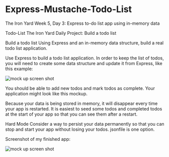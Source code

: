 # Express-Mustache-Todo-List
The Iron Yard Week 5, Day 3: Express to-do list app using in-memory data

Todo-List
The Iron Yard Daily Project: Build a todo list

Build a todo list
Using Express and an in-memory data structure, build a real todo list application.

Use Express to build a todo list application. In order to keep the list of todos, you will need to create some data structure and update it from Express, like this example:

![mock up screen shot](https://github.com/carlotapearl/Express-Mustache-Todo-List/blob/master/MockUpScreenShot.png)

You should be able to add new todos and mark todos as complete. Your application might look like this mockup.

Because your data is being stored in memory, it will disappear every time your app is restarted. It is easiest to seed some todos and completed todos at the start of your app so that you can see them after a restart.

Hard Mode
Consider a way to persist your data permanently so that you can stop and start your app without losing your todos. jsonfile is one option.

Screenshot of my finished app:

![mock up screen shot](https://github.com/carlotapearl/Express-Mustache-Todo-List/blob/master/todolist.png)
